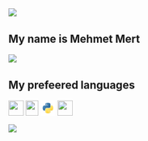 <img src="https://capsule-render.vercel.app/api?type=waving&color=5EB63A&height=300&section=header&text=Mehmet%20Mert&fontSize=90" />
<h2>My name is Mehmet Mert</h2>

<img src="https://github-readme-stats.vercel.app/api?username=mehmet-mert&show_icons=true&theme=radical">
<br><h2>My prefeered languages</h2>
<p>
  <a target="_blank" rel="noopener noreferrer" href="https://user-images.githubusercontent.com/74713937/110069833-bd9b5f80-7d89-11eb-9982-e008f629d27c.png"><img src="https://user-images.githubusercontent.com/74713937/110069833-bd9b5f80-7d89-11eb-9982-e008f629d27c.png" width="30px" height="30px" style="max-width:100%;"></a>
   <a target="_blank" rel="noopener noreferrer" href="https://upload.wikimedia.org/wikipedia/commons/thumb/d/d5/CSS3_logo_and_wordmark.svg/1200px-CSS3_logo_and_wordmark.svg.png"><img src="https://upload.wikimedia.org/wikipedia/commons/thumb/d/d5/CSS3_logo_and_wordmark.svg/1200px-CSS3_logo_and_wordmark.svg.png" width="25px" height="30px" style="max-width:100%;"></a> 
  <a target="_blank" rel="noopener noreferrer" href="https://raw.githubusercontent.com/github/explore/ccc16358ac4530c6a69b1b80c7223cd2744dea83/topics/python/python.png"><img src="https://raw.githubusercontent.com/github/explore/ccc16358ac4530c6a69b1b80c7223cd2744dea83/topics/python/python.png" width="30px" height="30px" style="max-width:100%;"></a> 
  <a target="_blank" rel="noopener noreferrer" href="https://camo.githubusercontent.com/8d56e87edf99e89bfc457cd62462e0b7aae19e6b197b1df5c542d474d8d76f81/68747470733a2f2f646576656c6f7065722e6665646f726170726f6a6563742e6f72672f7374617469632f6c6f676f2f6373686172702e706e67"><img src="https://camo.githubusercontent.com/8d56e87edf99e89bfc457cd62462e0b7aae19e6b197b1df5c542d474d8d76f81/68747470733a2f2f646576656c6f7065722e6665646f726170726f6a6563742e6f72672f7374617469632f6c6f676f2f6373686172702e706e67" width="30px" height="30px" style="max-width:100%;"></a>
</p>
<img src="https://github-readme-stats.vercel.app/api/top-langs/?username=mehmet-mert&layout=compact)](https://github.com/anuraghazra/github-readme-stats)">


